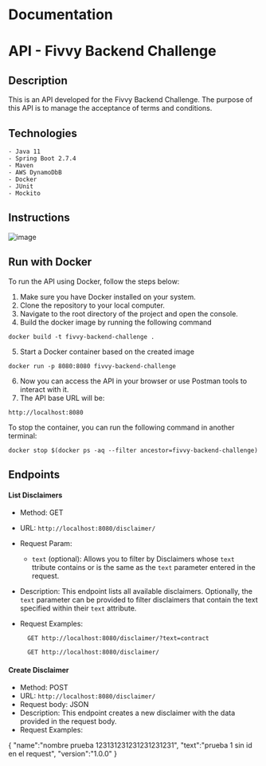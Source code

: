 # Documentation 
# API - Fivvy Backend Challenge

## Description
This is an API developed for the Fivvy Backend Challenge. The purpose of this API is to manage the acceptance of terms and conditions.

## Technologies
    - Java 11
    - Spring Boot 2.7.4
    - Maven
    - AWS DynamoDbB
    - Docker
    - JUnit
    - Mockito

## Instructions
![image](https://github.com/francomiro/Fivvy-Backend-Challenge/assets/38414853/1b03bba0-084c-4fd0-b744-00ceedab611b)

## Run with Docker
To run the API using Docker, follow the steps below:

   1. Make sure you have Docker installed on your system.
   2. Clone the repository to your local computer.
   3. Navigate to the root directory of the project and open the console.
   4. Build the docker image by running the following command
    
    docker build -t fivvy-backend-challenge .
    
   5. Start a Docker container based on the created image
   
    docker run -p 8080:8080 fivvy-backend-challenge
   
   6. Now you can access the API in your browser or use Postman tools to interact with it.
   7. The API base URL will be:
        
    http://localhost:8080
    
    
   To stop the container, you can run the following command in another terminal:
    
    docker stop $(docker ps -aq --filter ancestor=fivvy-backend-challenge)

## Endpoints
#### List Disclaimers

- Method: GET
- URL: `http://localhost:8080/disclaimer/`
- Request Param:
  - `text` (optional): Allows you to filter by Disclaimers whose `text` ttribute contains or is the same as the `text` parameter entered in the request.
- Description: This endpoint lists all available disclaimers. Optionally, the `text` parameter can be provided to filter disclaimers that contain the text specified within their `text` attribute.
- Request Examples:
        
        GET http://localhost:8080/disclaimer/?text=contract
        
        GET http://localhost:8080/disclaimer/
 
 #### Create Disclaimer

- Method: POST
- URL: `http://localhost:8080/disclaimer/`
- Request body: JSON
- Description: This endpoint creates a new disclaimer with the data provided in the request body.
- Request Examples:

{
    "name":"nombre prueba 123131231231231231231",
    "text":"prueba 1 sin id en el request",
    "version":"1.0.0"
}














